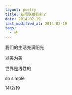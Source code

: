```yaml
---
layout: poetry
title: 新闻联播看多了
date: 2014-02-19
last_modified_at: 2014-02-19
tags:
  - 诗
---
```



我们的生活充满阳光

以美为美

世界是线性的

so simple

14/2/19
